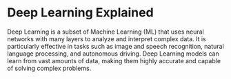 # Deep Learning Explained

Deep Learning is a subset of Machine Learning (ML) that uses neural networks with many layers to analyze and interpret complex data. It is      particularly effective in tasks such as image and speech recognition, natural language processing, and autonomous driving. Deep Learning models can learn from vast amounts of data, making them highly accurate and capable of solving complex problems.
